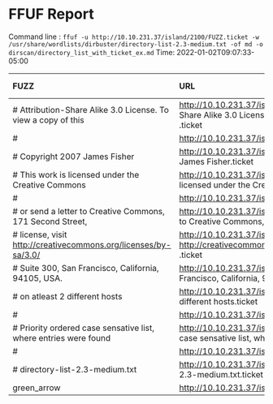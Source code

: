 # FFUF Report

  Command line : `ffuf -u http://10.10.231.37/island/2100/FUZZ.ticket -w /usr/share/wordlists/dirbuster/directory-list-2.3-medium.txt -of md -o dirscan/directory_list_with_ticket_ex.md`
  Time: 2022-01-02T09:07:33-05:00

  | FUZZ | URL | Redirectlocation | Position | Status Code | Content Length | Content Words | Content Lines | Content Type | ResultFile |
  | :- | :-- | :--------------- | :---- | :------- | :---------- | :------------- | :------------ | :--------- | :----------- |
  | # Attribution-Share Alike 3.0 License. To view a copy of this  | http://10.10.231.37/island/2100/# Attribution-Share Alike 3.0 License. To view a copy of this .ticket |  | 6 | 200 | 292 | 27 | 17 | text/html |  |
  | # | http://10.10.231.37/island/2100/#.ticket |  | 4 | 200 | 292 | 27 | 17 | text/html |  |
  | # Copyright 2007 James Fisher | http://10.10.231.37/island/2100/# Copyright 2007 James Fisher.ticket |  | 3 | 200 | 292 | 27 | 17 | text/html |  |
  | # This work is licensed under the Creative Commons  | http://10.10.231.37/island/2100/# This work is licensed under the Creative Commons .ticket |  | 5 | 200 | 292 | 27 | 17 | text/html |  |
  | # | http://10.10.231.37/island/2100/#.ticket |  | 2 | 200 | 292 | 27 | 17 | text/html |  |
  | # or send a letter to Creative Commons, 171 Second Street,  | http://10.10.231.37/island/2100/# or send a letter to Creative Commons, 171 Second Street, .ticket |  | 8 | 200 | 292 | 27 | 17 | text/html |  |
  | # license, visit http://creativecommons.org/licenses/by-sa/3.0/  | http://10.10.231.37/island/2100/# license, visit http://creativecommons.org/licenses/by-sa/3.0/ .ticket |  | 7 | 200 | 292 | 27 | 17 | text/html |  |
  | # Suite 300, San Francisco, California, 94105, USA. | http://10.10.231.37/island/2100/# Suite 300, San Francisco, California, 94105, USA..ticket |  | 9 | 200 | 292 | 27 | 17 | text/html |  |
  | # on atleast 2 different hosts | http://10.10.231.37/island/2100/# on atleast 2 different hosts.ticket |  | 12 | 200 | 292 | 27 | 17 | text/html |  |
  | # | http://10.10.231.37/island/2100/#.ticket |  | 13 | 200 | 292 | 27 | 17 | text/html |  |
  | # Priority ordered case sensative list, where entries were found  | http://10.10.231.37/island/2100/# Priority ordered case sensative list, where entries were found .ticket |  | 11 | 200 | 292 | 27 | 17 | text/html |  |
  | # | http://10.10.231.37/island/2100/#.ticket |  | 10 | 200 | 292 | 27 | 17 | text/html |  |
  | # directory-list-2.3-medium.txt | http://10.10.231.37/island/2100/# directory-list-2.3-medium.txt.ticket |  | 1 | 200 | 292 | 27 | 17 | text/html |  |
  | green_arrow | http://10.10.231.37/island/2100/green_arrow.ticket |  | 10444 | 200 | 71 | 10 | 7 |  |  |
  